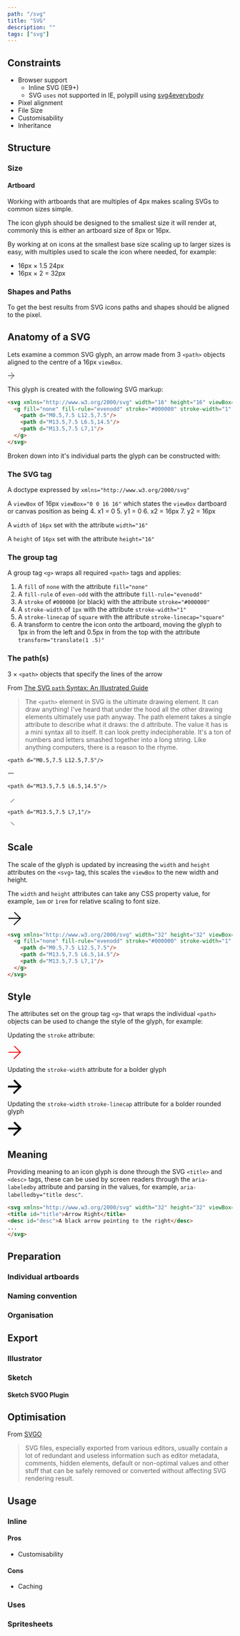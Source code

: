 ```yaml
---
path: "/svg"
title: "SVG"
description: ""
tags: ["svg"]
---
```


## Constraints

* Browser support
    * Inline SVG (IE9+)
    * SVG `uses` not supported in IE, polypill using [svg4everybody]
* Pixel alignment
* File Size
* Customisability
* Inheritance

## Structure

### Size

#### Artboard

Working with artboards that are multiples of 4px makes scaling SVGs to common sizes simple.

The icon glyph should be designed to the smallest size it will render at, commonly this is either an artboard size of 8px or 16px. 

By working at on icons at the smallest base size scaling up to larger sizes is easy, with multiples used to scale the icon where needed, for example:

* 16px &times; 1.5 24px
* 16px &times; 2 = 32px

### Shapes and Paths

To get the best results from SVG icons paths and shapes should be aligned to the pixel.

## Anatomy of a SVG

Lets examine a common SVG glyph, an arrow made from 3 `<path>` objects aligned to the centre of a 16px `viewBox`.

<svg xmlns="http://www.w3.org/2000/svg" width="16" height="16" viewBox="0 0 16 16">
  <g fill="none" fill-rule="evenodd" stroke="#000000" stroke-width="1" stroke-linecap="square" transform="translate(1 .5)">
    <path d="M0.5,7.5 L12.5,7.5"/>
    <path d="M13.5,7.5 L6.5,14.5"/>
    <path d="M13.5,7.5 L7,1"/>
  </g>
</svg>

This glyph is created with the following SVG markup:

```html
<svg xmlns="http://www.w3.org/2000/svg" width="16" height="16" viewBox="0 0 16 16">
  <g fill="none" fill-rule="evenodd" stroke="#000000" stroke-width="1" stroke-linecap="square" transform="translate(1 .5)">
    <path d="M0.5,7.5 L12.5,7.5"/>
    <path d="M13.5,7.5 L6.5,14.5"/>
    <path d="M13.5,7.5 L7,1"/>
  </g>
</svg>
```

Broken down into it's individual parts the glyph can be constructed with:

### The SVG tag

A doctype expressed by `xmlns="http://www.w3.org/2000/svg"`

A `viewBox` of 16px `viewBox="0 0 16 16"` which states the `viewBox` dartboard or canvas position as being
    4. x1 = 0
    5. y1 = 0
    6. x2 = 16px
    7. y2 = 16px

A `width` of `16px` set with the attribute `width="16"`

A `height` of `16px` set with the attribute `height="16"`

### The group tag

A group tag `<g>` wraps all required `<path>` tags and applies:

1. A `fill` of `none` with the attribute `fill="none"`
2. A `fill-rule` of `even-odd` with the attribute `fill-rule="evenodd"`
3. A `stroke` of `#000000` (or black) with the attribute `stroke="#000000"`
4. A `stroke-width` of `1px` with the attribute `stroke-width="1"`
5. A `stroke-linecap` of `square` with the attribute `stroke-linecap="square"`
6. A transform to centre the icon onto the artboard, moving the glyph to 1px in from the left and 0.5px in from the top with the attribute `transform="translate(1 .5)"`

### The path(s)

3 &times; `<path>` objects that specify the lines of the arrow

From [The SVG `path` Syntax: An Illustrated Guide]

> The `<path>` element in SVG is the ultimate drawing element. It can draw anything! I've heard that under the hood all the other drawing elements ultimately use path anyway. The path element takes a single attribute to describe what it draws: the d attribute. The value it has is a mini syntax all to itself. It can look pretty indecipherable. It's a ton of numbers and letters smashed together into a long string. Like anything computers, there is a reason to the rhyme.

`<path d="M0.5,7.5 L12.5,7.5"/>`

<svg xmlns="http://www.w3.org/2000/svg" width="16" height="16" viewBox="0 0 16 16">
  <g fill="none" fill-rule="evenodd" stroke="#000000" stroke-width="1" stroke-linecap="square" transform="translate(1 .5)">
    <path d="M0.5,7.5 L12.5,7.5"/>
  </g>
</svg>

`<path d="M13.5,7.5 L6.5,14.5"/>`

<svg xmlns="http://www.w3.org/2000/svg" width="16" height="16" viewBox="0 0 16 16">
  <g fill="none" fill-rule="evenodd" stroke="#000000" stroke-width="1" stroke-linecap="square" transform="translate(1 .5)">
    <path d="M13.5,7.5 L6.5,14.5"/>
  </g>
</svg>

`<path d="M13.5,7.5 L7,1"/>`

<svg xmlns="http://www.w3.org/2000/svg" width="16" height="16" viewBox="0 0 16 16">
  <g fill="none" fill-rule="evenodd" stroke="#000000" stroke-width="1" stroke-linecap="square" transform="translate(1 .5)">
    <path d="M13.5,7.5 L7,1"/>
  </g>
</svg>


## Scale

The scale of the glyph is updated by increasing the `width` and `height` attributes on the `<svg>` tag, this scales the `viewBox` to the new width and height.

The `width` and `height` attributes can take any CSS property value, for example, `1em` or `1rem` for relative scaling to font size. 

<svg xmlns="http://www.w3.org/2000/svg" width="32" height="32" viewBox="0 0 16 16">
  <g fill="none" fill-rule="evenodd" stroke="#000000" stroke-width="1" stroke-linecap="square" transform="translate(1 .5)">
    <path d="M0.5,7.5 L12.5,7.5"/>
    <path d="M13.5,7.5 L6.5,14.5"/>
    <path d="M13.5,7.5 L7,1"/>
  </g>
</svg>

```html
<svg xmlns="http://www.w3.org/2000/svg" width="32" height="32" viewBox="0 0 16 16">
  <g fill="none" fill-rule="evenodd" stroke="#000000" stroke-width="1" stroke-linecap="square" transform="translate(1 .5)">
    <path d="M0.5,7.5 L12.5,7.5"/>
    <path d="M13.5,7.5 L6.5,14.5"/>
    <path d="M13.5,7.5 L7,1"/>
  </g>
</svg>
```

## Style

The attributes set on the group tag `<g>` that wraps the individual `<path>` objects can be used to change the style of the glyph, for example:

Updating the `stroke` attribute:

<svg xmlns="http://www.w3.org/2000/svg" width="32" height="32" viewBox="0 0 16 16">
  <g fill="none" fill-rule="evenodd" stroke="red" stroke-width="1" stroke-linecap="square" transform="translate(1 .5)">
    <path d="M0.5,7.5 L12.5,7.5"/>
    <path d="M13.5,7.5 L6.5,14.5"/>
    <path d="M13.5,7.5 L7,1"/>
  </g>
</svg>

Updating the `stroke-width` attribute for a bolder glyph

<svg xmlns="http://www.w3.org/2000/svg" width="32" height="32" viewBox="0 0 16 16">
  <g fill="none" fill-rule="evenodd" stroke="#000000" stroke-width="2" stroke-linecap="square" transform="translate(1 .5)">
    <path d="M0.5,7.5 L12.5,7.5"/>
    <path d="M13.5,7.5 L6.5,14.5"/>
    <path d="M13.5,7.5 L7,1"/>
  </g>
</svg>

Updating the `stroke-width` `stroke-linecap` attribute for a bolder rounded glyph

<svg xmlns="http://www.w3.org/2000/svg" width="32" height="32" viewBox="0 0 16 16">
  <g fill="none" fill-rule="evenodd" stroke="#000000" stroke-width="2" stroke-linecap="round" transform="translate(1 .5)">
    <path d="M0.5,7.5 L12.5,7.5"/>
    <path d="M13.5,7.5 L6.5,14.5"/>
    <path d="M13.5,7.5 L7,1"/>
  </g>
</svg>

## Meaning

Providing meaning to an icon glyph is done through the SVG `<title>` and `<desc>` tags, these can be used by screen readers through the `aria-labeledby` attribute and parsing in the values, for example, `aria-labelledby="title desc"`.

```html
<svg xmlns="http://www.w3.org/2000/svg" width="32" height="32" viewBox="0 0 16 16" aria-labelledby="title desc">
<title id="title">Arrow Right</title>
<desc id="desc">A black arrow pointing to the right</desc>
...
</svg>
```

## Preparation

### Individual artboards



### Naming convention



### Organisation



## Export

### Illustrator

### Sketch



#### Sketch SVGO Plugin



## Optimisation

From [SVGO]

> SVG files, especially exported from various editors, usually contain a lot of redundant and useless information such as editor metadata, comments, hidden elements, default or non-optimal values and other stuff that can be safely removed or converted without affecting SVG rendering result.

## Usage

### Inline

#### Pros

* Customisability

#### Cons

* Caching

### Uses



### Spritesheets


[svg4everybody]: (https://github.com/jonathantneal/svg4everybody)
[The SVG `path` Syntax: An Illustrated Guide]: (https://css-tricks.com/svg-path-syntax-illustrated-guide/)
[svgo]: (https://github.com/svg/svgo)
[svg-sprite-generator]: (https://github.com/frexy/svg-sprite-generator)
[svgontheweb]: (https://svgontheweb.com/)